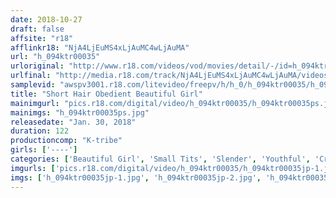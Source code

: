 ```yaml
---
date: 2018-10-27
draft: false
affsite: "r18"
afflinkr18: "NjA4LjEuMS4xLjAuMC4wLjAuMA"
url: "h_094ktr00035"
urloriginal: "http://www.r18.com/videos/vod/movies/detail/-/id=h_094ktr00035"
urlfinal: "http://media.r18.com/track/NjA4LjEuMS4xLjAuMC4wLjAuMA/videos/vod/movies/detail/-/id=h_094ktr00035"
samplevid: "awspv3001.r18.com/litevideo/freepv/h/h_0/h_094ktr00035/h_094ktr00035_dmb_w.mp4"
title: "Short Hair Obedient Beautiful Girl"
mainimgurl: "pics.r18.com/digital/video/h_094ktr00035/h_094ktr00035ps.jpg"
mainimgs: "h_094ktr00035ps.jpg"
releasedate: "Jan. 30, 2018"
duration: 122
productioncomp: "K-tribe"
girls: ['----']
categories: ['Beautiful Girl', 'Small Tits', 'Slender', 'Youthful', 'Creampie', 'Gonzo', 'Hi-Def']
imgurls: ['pics.r18.com/digital/video/h_094ktr00035/h_094ktr00035jp-1.jpg', 'pics.r18.com/digital/video/h_094ktr00035/h_094ktr00035jp-2.jpg', 'pics.r18.com/digital/video/h_094ktr00035/h_094ktr00035jp-3.jpg', 'pics.r18.com/digital/video/h_094ktr00035/h_094ktr00035jp-4.jpg', 'pics.r18.com/digital/video/h_094ktr00035/h_094ktr00035jp-5.jpg', 'pics.r18.com/digital/video/h_094ktr00035/h_094ktr00035jp-6.jpg', 'pics.r18.com/digital/video/h_094ktr00035/h_094ktr00035jp-7.jpg', 'pics.r18.com/digital/video/h_094ktr00035/h_094ktr00035jp-8.jpg', 'pics.r18.com/digital/video/h_094ktr00035/h_094ktr00035jp-9.jpg', 'pics.r18.com/digital/video/h_094ktr00035/h_094ktr00035jp-10.jpg', 'pics.r18.com/digital/video/h_094ktr00035/h_094ktr00035jp-11.jpg', 'pics.r18.com/digital/video/h_094ktr00035/h_094ktr00035jp-12.jpg', 'pics.r18.com/digital/video/h_094ktr00035/h_094ktr00035jp-13.jpg', 'pics.r18.com/digital/video/h_094ktr00035/h_094ktr00035jp-14.jpg', 'pics.r18.com/digital/video/h_094ktr00035/h_094ktr00035jp-15.jpg', 'pics.r18.com/digital/video/h_094ktr00035/h_094ktr00035jp-16.jpg', 'pics.r18.com/digital/video/h_094ktr00035/h_094ktr00035jp-17.jpg', 'pics.r18.com/digital/video/h_094ktr00035/h_094ktr00035jp-18.jpg', 'pics.r18.com/digital/video/h_094ktr00035/h_094ktr00035jp-19.jpg', 'pics.r18.com/digital/video/h_094ktr00035/h_094ktr00035jp-20.jpg']
imgs: ['h_094ktr00035jp-1.jpg', 'h_094ktr00035jp-2.jpg', 'h_094ktr00035jp-3.jpg', 'h_094ktr00035jp-4.jpg', 'h_094ktr00035jp-5.jpg', 'h_094ktr00035jp-6.jpg', 'h_094ktr00035jp-7.jpg', 'h_094ktr00035jp-8.jpg', 'h_094ktr00035jp-9.jpg', 'h_094ktr00035jp-10.jpg', 'h_094ktr00035jp-11.jpg', 'h_094ktr00035jp-12.jpg', 'h_094ktr00035jp-13.jpg', 'h_094ktr00035jp-14.jpg', 'h_094ktr00035jp-15.jpg', 'h_094ktr00035jp-16.jpg', 'h_094ktr00035jp-17.jpg', 'h_094ktr00035jp-18.jpg', 'h_094ktr00035jp-19.jpg', 'h_094ktr00035jp-20.jpg']
---
```

